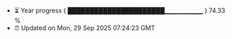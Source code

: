 - ⏳ Year progress { ██████████████████████▁▁▁▁▁▁▁▁ } 74.33 %
- ⏰ Updated on Mon, 29 Sep 2025 07:24:23 GMT

